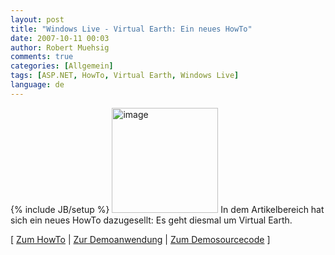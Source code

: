 ```yaml
---
layout: post
title: "Windows Live - Virtual Earth: Ein neues HowTo"
date: 2007-10-11 00:03
author: Robert Muehsig
comments: true
categories: [Allgemein]
tags: [ASP.NET, HowTo, Virtual Earth, Windows Live]
language: de
---
```

{% include JB/setup %}
<a atomicselection="true" href="{{BASE_PATH}}/assets/wp-images-de/image66.png"><img border="0" width="170" src="{{BASE_PATH}}/assets/wp-images-de/image-thumb45.png" alt="image" height="168" style="border: 0px" /></a>
In dem Artikelbereich hat sich ein neues HowTo dazugesellt: Es geht diesmal um Virtual Earth.
 

[ <a href="{{BASE_PATH}}/artikel/howto-microsoft-virtual-earth-praktischer-einstieg/">Zum HowTo</a> | <a href="http://code-developer.de/democode/virtualearth/">Zur Demoanwendung</a> | <a href="{{BASE_PATH}}/assets/files/democode/virtualearth/virtualearthdemo.zip">Zum Demosourcecode</a> ]
